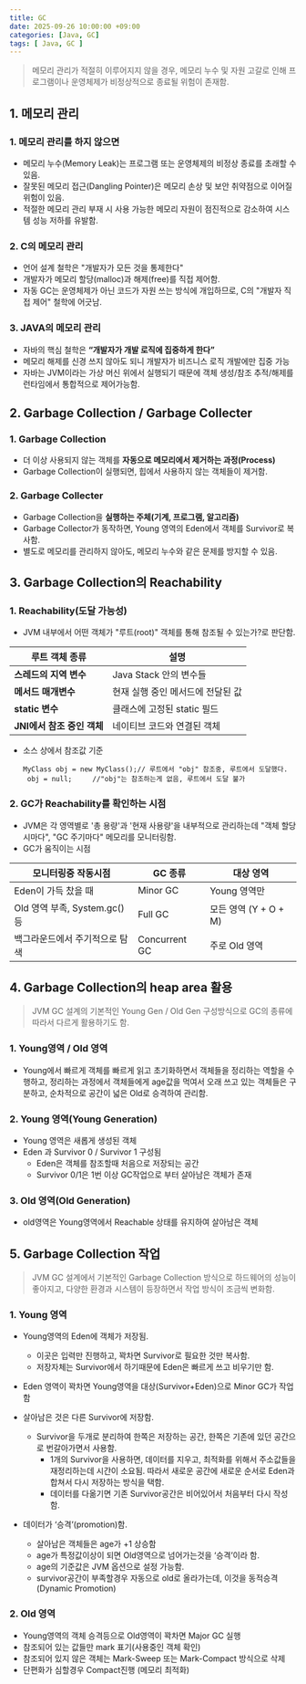 ```yaml
---
title: GC
date: 2025-09-26 10:00:00 +09:00
categories: [Java, GC]
tags: [ Java, GC ]
---
```


> 메모리 관리가 적절히 이루어지지 않을 경우, 메모리 누수 및 자원 고갈로 인해 프로그램이나 운영체제가 비정상적으로 종료될 위험이 존재함.

## 1. 메모리 관리
### 1. 메모리 관리를 하지 않으면
- 메모리 누수(Memory Leak)는 프로그램 또는 운영체제의 비정상 종료를 초래할 수 있음.
- 잘못된 메모리 접근(Dangling Pointer)은 메모리 손상 및 보안 취약점으로 이어질 위험이 있음.
- 적절한 메모리 관리 부재 시 사용 가능한 메모리 자원이 점진적으로 감소하여 시스템 성능 저하를 유발함.


### 2. C의 메모리 관리
- 언어 설계 철학은 "개발자가 모든 것을 통제한다"
- 개발자가 메모리 할당(malloc)과 해제(free)를 직접 제어함.
- 자동 GC는 운영체제가 아닌 코드가 자원 쓰는 방식에 개입하므로, C의 "개발자 직접 제어" 철학에 어긋남.


### 3. JAVA의 메모리 관리
- 자바의 핵심 철학은 **“개발자가 개발 로직에 집중하게 한다”**
- 메모리 해제를 신경 쓰지 않아도 되니 개발자가 비즈니스 로직 개발에만 집중 가능
- 자바는 JVM이라는 가상 머신 위에서 실행되기 때문에 객체 생성/참조 추적/해제를 런타임에서 통합적으로 제어가능함.


## 2. Garbage Collection / Garbage Collecter

### 1. Garbage Collection
- 더 이상 사용되지 않는 객체를 **자동으로 메모리에서 제거하는 과정(Process)**
- Garbage Collection이 실행되면, 힙에서 사용하지 않는 객체들이 제거함.

### 2. Garbage Collecter
- Garbage Collection을 **실행하는 주체(기계, 프로그램, 알고리즘)**
- Garbage Collector가 동작하면, Young 영역의 Eden에서 객체를 Survivor로 복사함.
- 별도로 메모리를 관리하지 않아도, 메모리 누수와 같은 문제를 방지할 수 있음.


## 3. Garbage Collection의 Reachability

### 1. Reachability(도달 가능성)
- JVM 내부에서 어떤 객체가 "루트(root)" 객체를 통해 참조될 수 있는가?로 판단함.

| 루트 객체 종류           | 설명                  |
| ------------------ | ------------------- |
| **스레드의 지역 변수**     | Java Stack 안의 변수들   |
| **메서드 매개변수**       | 현재 실행 중인 메서드에 전달된 값 |
| **static 변수**      | 클래스에 고정된 static 필드  |
| **JNI에서 참조 중인 객체** | 네이티브 코드와 연결된 객체     |

- 소스 상에서 참조값 기준
   ```
   MyClass obj = new MyClass();// 루트에서 "obj" 참조중, 루트에서 도달했다.
    obj = null;     //"obj"는 참조하는게 없음, 루트에서 도달 불가
   ```

### 2. GC가 Reachability를 확인하는 시점
- JVM은 각 영역별로 '총 용량'과 '현재 사용량'을 내부적으로 관리하는데 "객체 할당 시마다", "GC 주기마다" 메모리를 모니터링함.
- GC가 움직이는 시점

| 모니터링중 작동시점   | GC 종류         | 대상 영역             |
| ------------------------ | ------------- | ----------------- |
| Eden이 가득 찼을 때            | Minor GC      | Young 영역만         |
| Old 영역 부족, System.gc() 등 | Full GC       | 모든 영역 (Y + O + M) |
| 백그라운드에서 주기적으로 탐색         | Concurrent GC | 주로 Old 영역         |


## 4. Garbage Collection의 heap area 활용

> JVM GC 설계의 기본적인 Young Gen / Old Gen 구성방식으로 GC의 종류에 따라서 다르게 활용하기도 함.

### 1. Young영역 / Old 영역
- Young에서 빠르게 객체를 빠르게 읽고 초기화하면서 객체들을 정리하는 역할을 수행하고, 정리하는 과정에서 객체들에게 age값을 먹여서 오래 쓰고 있는 객체들은 구분하고, 순차적으로 공간이 넓은 Old로 승격하여 관리함.

### 2. Young 영역(Young Generation)
- Young 영역은 새롭게 생성된 객체
- Eden 과 Survivor 0 / Survivor 1 구성됨
  - Eden은 객체를 참조할때 처음으로 저장되는 공간
  - Survivor 0/1은 1번 이상 GC작업으로 부터 살아남은 객체가 존재

### 3. Old 영역(Old Generation)
- old영역은 Young영역에서 Reachable 상태를 유지하여 살아남은 객체

## 5. Garbage Collection 작업
> JVM GC 설계에서 기본적인 Garbage Collection 방식으로 하드웨어의 성능이 좋아지고, 다양한 환경과 시스템이 등장하면서 작업 방식이 조금씩 변화함.

### 1. Young 영역
- Young영역의 Eden에 객체가 저장됨.
  - 이곳은 입력만 진행하고, 꽉차면 Survivor로 필요한 것만 복사함.
  - 저장자체는 Survivor에서 하기때문에 Eden은 빠르게 쓰고 비우기만 함.

- Eden 영역이 꽉차면 Young영역을 대상(Survivor+Eden)으로 Minor GC가 작업함

- 살아남은 것은 다른 Survivor에 저장함.
  - Survivor을 두개로 분리하여 한쪽은 저장하는 공간, 한쪽은 기존에 있던 공간으로 번갈아가면서 사용함.
      - 1개의 Survivor을 사용하면, 데이터를 지우고, 최적화를 위해서 주소값들을 재정리하는데 시간이 소요됨. 따라서 새로운 공간에 새로운 순서로 Eden과 합쳐서 다시 저장하는 방식을 택함.
      - 데이터를 다옮기면 기존 Survivor공간은 비어있어서 처음부터 다시 작성함.

- 데이터가 ‘승격’(promotion)함.
  - 살아남은 객체들은 age가 +1 상승함
  - age가 특정값이상이 되면 Old영역으로 넘어가는것을 ‘승격’이라 함.
  - age의 기준값은 JVM 옵션으로 설정 가능함.
  - survivor공간이 부족할경우 자동으로 old로 올라가는데, 이것을 동적승격(Dynamic Promotion)

### 2. Old 영역
- Young영역의 객체 승격등으로 Old영역이 꽉차면 Major GC 실행
- 참조되어 있는 값들만 mark 표기(사용중인 객체 확인)
- 참조되어 있지 않은 객체는 Mark-Sweep 또는 Mark-Compact 방식으로 삭제
- 단편화가 심할경우 Compact진행 (메모리 최적화)
